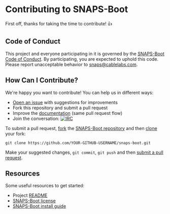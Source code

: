 # Contributing to SNAPS-Boot

First off, thanks for taking the time to contribute! :+1:

## Code of Conduct

This project and everyone participating in it is governed by the
[SNAPS-Boot Code of Conduct][1]. By participating, you are
expected to uphold this code. Please report unacceptable behavior to
[snaps@cablelabs.com][2].

[1]: CODE_OF_CONDUCT.md
[2]: mailto:snaps@cablelabs.com

## How Can I Contribute?

We're happy you want to contribute! You can help us in different ways:

- [Open an issue][3] with suggestions for improvements
- Fork this repository and submit a pull request
- Improve the [documentation][4] (same pull request flow)
- Join the conversation: [![IRC](https://www.irccloud.com/invite-svg?channel=%23cablelabs-snaps&amp;hostname=irc.freenode.net&amp;port=6697&amp;ssl=1)][5]

[3]: https://github.com/cablelabs/snaps-boot/issues
[4]: https://github.com/cablelabs/snaps-boot/tree/master/doc
[5]: https://www.irccloud.com/invite?channel=%23cablelabs-snaps&amp;hostname=irc.freenode.net&amp;port=6697&amp;ssl=1

To submit a pull request, [fork][6] the [SNAPS-Boot repository][7] and then
[clone][8] your fork:

```
git clone https://github.com/YOUR-GITHUB-USERNAME/snaps-boot.git
```

[6]: https://help.github.com/articles/fork-a-repo/
[7]: https://github.com/cablelabs/snaps-boot
[8]: https://help.github.com/articles/cloning-a-repository/

Make your suggested changes, `git commit`, `git push` and then [submit a pull request][9].

[9]: https://github.com/cablelabs/snaps-boot/compare

## Resources

Some useful resources to get started:
- Project [README][10]
- [SNAPS-Boot license][11]
- [SNAPS-Boot install guide][12]

[10]: README.md
[11]: LICENSE
[12]: doc/source/install/install.md
